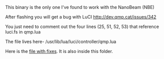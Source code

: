 This binary is the only one I've found to work with the NanoBeam (NBE)

After flashing you will get a bug with LuCI http://dev.qmp.cat/issues/342

You just need to comment out the four lines (25, 51, 52, 53) that reference luci.fs in qmp.lua

The file lives here-
/usr/lib/lua/luci/controller/qmp.lua

Here is the [file with fixes](http://dev.qmp.cat/projects/qmp/repository/revisions/8526aa5d985ab2699fc55bc071fa98323dd81963/entry/packages/qmp-system/files/usr/lib/lua/luci/controller/qmp.lua). It is also inside this folder.


